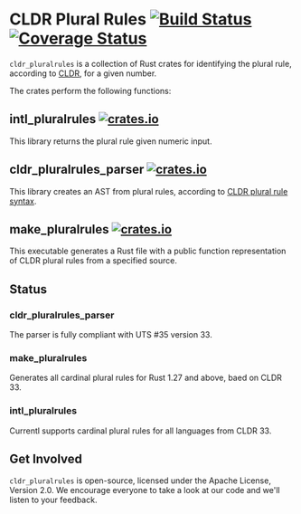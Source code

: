 # CLDR Plural Rules [![Build Status](https://travis-ci.org/unclenachoduh/pluralrules.svg?branch=master)](https://travis-ci.org/unclenachoduh/pluralrules) [![Coverage Status](https://coveralls.io/repos/github/unclenachoduh/pluralrules/badge.svg?branch=master)](https://coveralls.io/github/unclenachoduh/pluralrules?branch=master)

`cldr_pluralrules` is a collection of Rust crates for identifying the plural rule, according to [CLDR](https://github.com/unicode-cldr/cldr-core/blob/master/supplemental/plurals.json), for a given number.

The crates perform the following functions:

## intl_pluralrules [![crates.io](http://meritbadge.herokuapp.com/intl_pluralrules)](https://crates.io/crates/intl_pluralrules)


This library returns the plural rule given numeric input.

## cldr_pluralrules_parser [![crates.io](http://meritbadge.herokuapp.com/cldr_pluralrules_parser)](https://crates.io/crates/cldr_pluralrules_parser)


This library creates an AST from plural rules, according to [CLDR plural rule syntax](http://unicode.org/reports/tr35/tr35-numbers.html#Plural_rules_syntax).

## make_pluralrules [![crates.io](http://meritbadge.herokuapp.com/make_pluralrules)](https://crates.io/crates/make_pluralrules)


This executable generates a Rust file with a public function representation of CLDR plural rules from a specified source.

## Status

### cldr_pluralrules_parser

The parser is fully compliant with UTS #35 version 33.

### make_pluralrules

Generates all cardinal plural rules for Rust 1.27 and above, baed on CLDR 33.

### intl_pluralrules

Currentl supports cardinal plural rules for all languages from CLDR 33.

Get Involved
------------

`cldr_pluralrules` is open-source, licensed under the Apache License, Version 2.0.  We encourage everyone to take a look at our code and we'll listen to your feedback.
